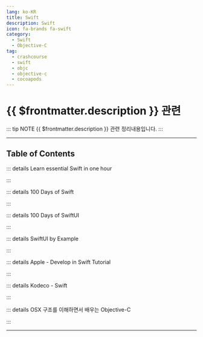 ```yaml
---
lang: ko-KR
title: Swift
description: Swift
icon: fa-brands fa-swift
category: 
  - Swift
  - Objective-C
tag: 
  - crashcourse
  - swift
  - objc
  - objective-c
  - cocoapods
---
```


# {{ $frontmatter.description }} 관련

::: tip NOTE
{{ $frontmatter.description }} 관련 정리내용입니다.
:::

<ShieldsGroup logos="swift,xcode,cocoapods"/>

---

## Table of Contents

::: details Learn essential Swift in one hour

<ToCLocal basePath="/swift/learn-essential-swift-in-one-hour" />

:::

::: details 100 Days of Swift

<ToCLocal basePath="/swift/100-days-of-swift" />

:::

::: details 100 Days of SwiftUI

<ToCLocal basePath="/swift/100-days-of-swiftui" />

:::

::: details SwiftUI by Example

<ToCLocal basePath="/swift/swiftui-by-example" />

:::

::: details Apple - Develop in Swift Tutorial

<ToCLocal basePath="/swift/apple-develop-in-swift" />

:::

::: details Kodeco - Swift

<ToCLocal basePath="/swift/kodeco" />

:::

::: details OSX 구조를 이해하면서 배우는 Objective-C

<ToCLocal basePath="/swift/shuokai-objc" />

:::

---

<TagLinks />